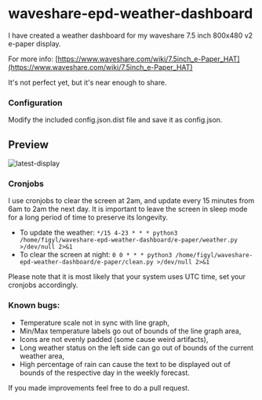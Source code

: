 # waveshare-epd-weather-dashboard

I have created a weather dashboard for my waveshare 7.5 inch 800x480 v2 e-paper display.

For more info: [https://www.waveshare.com/wiki/7.5inch_e-Paper_HAT](https://www.waveshare.com/wiki/7.5inch_e-Paper_HAT)

It's not perfect yet, but it's near enough to share.
### Configuration
Modify the included config.json.dist file and save it as config.json.

## Preview
![latest-display](https://github.com/figyl/waveshare-epd-weather-dashboard/assets/73833646/d0cf471f-4be3-494b-9fed-1a68d7e43e7d)

### Cronjobs

I use cronjobs to clear the screen at 2am, and update every 15 minutes from 6am to 2am the next day.
It is important to leave the screen in sleep mode for a long period of time to preserve its longevity.

- To update the weather:
``
*/15 4-23 * * * python3 /home/figyl/waveshare-epd-weather-dashboard/e-paper/weather.py >/dev/null 2>&1
``
- To clear the screen at night:
``
0 0 * * * python3 /home/figyl/waveshare-epd-weather-dashboard/e-paper/clean.py >/dev/null 2>&1
``

Please note that it is most likely that your system uses UTC time, set your cronjobs accordingly.

### Known bugs:
- Temperature scale not in sync with line graph,
- Min/Max temperature labels go out of bounds of the line graph area,
- Icons are not evenly padded (some cause weird artifacts),
- Long weather status on the left side can go out of bounds of the current weather area,
- High percentage of rain can cause the text to be displayed out of bounds of the respective day in the weekly forecast.

If you made improvements feel free to do a pull request.
